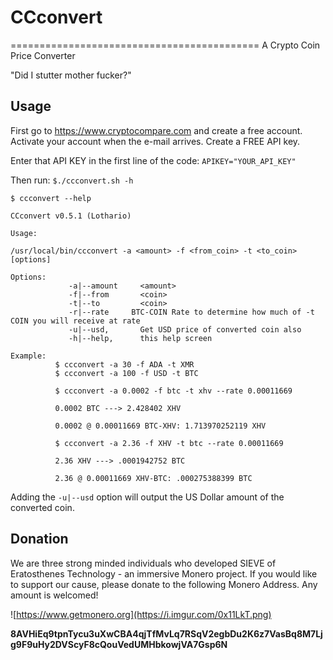# CCconvert 
===========================================
A Crypto Coin Price Converter

"Did I stutter mother fucker?"

## Usage

First go to https://www.cryptocompare.com and create a free account. Activate your account when the e-mail arrives. Create a FREE API key. 

Enter that API KEY in the first line of the code: `APIKEY="YOUR_API_KEY"`

Then run: `$./ccconvert.sh -h`

```
$ ccconvert --help
 
CCconvert v0.5.1 (Lothario)
 
Usage: 
 
/usr/local/bin/ccconvert -a <amount> -f <from_coin> -t <to_coin> [options]
 
Options:  
             -a|--amount     <amount>
             -f|--from       <coin>
             -t|--to         <coin>
             -r|--rate	   BTC-COIN Rate to determine how much of -t COIN you will receive at rate
             -u|--usd,       Get USD price of converted coin also
             -h|--help,      this help screen      
 
Example: 
          $ ccconvert -a 30 -f ADA -t XMR
          $ ccconvert -a 100 -f USD -t BTC
 
          $ ccconvert -a 0.0002 -f btc -t xhv --rate 0.00011669
 
          0.0002 BTC ---> 2.428402 XHV
 
          0.0002 @ 0.00011669 BTC-XHV: 1.713970252119 XHV
 
          $ ccconvert -a 2.36 -f XHV -t btc --rate 0.00011669
 
          2.36 XHV ---> .0001942752 BTC
 
          2.36 @ 0.00011669 XHV-BTC: .000275388399 BTC 

```

Adding the `-u|--usd` option will output the US Dollar amount of the converted coin.


## Donation

We are three strong minded individuals who developed SIEVE of Eratosthenes Technology - an immersive Monero project. If you would like to support our cause, please donate to the following Monero Address. Any amount is welcomed!

![https://www.getmonero.org](https://i.imgur.com/0x11LkT.png)

**8AVHiEq9tpnTycu3uXwCBA4qjTfMvLq7RSqV2egbDu2K6z7VasBq8M7Ljg9F9uHy2DVScyF8cQouVedUMHbkowjVA7Gsp6N**

